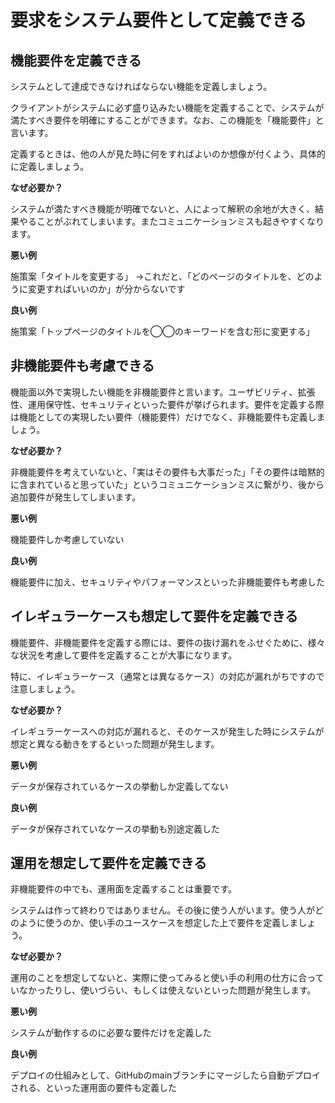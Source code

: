 # 要求をシステム要件として定義できる

## 機能要件を定義できる

システムとして達成できなければならない機能を定義しましょう。

クライアントがシステムに必ず盛り込みたい機能を定義することで、システムが満たすべき要件を明確にすることができます。なお、この機能を「機能要件」と言います。

定義するときは、他の人が見た時に何をすればよいのか想像が付くよう、具体的に定義しましょう。

**なぜ必要か？**

システムが満たすべき機能が明確でないと、人によって解釈の余地が大きく、結果やることがぶれてしまいます。またコミュニケーションミスも起きやすくなります。

**悪い例**

施策案「タイトルを変更する」
→これだと、「どのページのタイトルを、どのように変更すればいいのか」が分からないです

**良い例**

施策案「トップページのタイトルを◯◯のキーワードを含む形に変更する」

## 非機能要件も考慮できる

機能面以外で実現したい機能を非機能要件と言います。ユーザビリティ、拡張性、運用保守性、セキュリティといった要件が挙げられます。要件を定義する際は機能としての実現したい要件（機能要件）だけでなく、非機能要件も定義しましょう。

**なぜ必要か？**

非機能要件を考えていないと、「実はその要件も大事だった」「その要件は暗黙的に含まれていると思っていた」というコミュニケーションミスに繋がり、後から追加要件が発生してしまいます。

**悪い例**

機能要件しか考慮していない

**良い例**

機能要件に加え、セキュリティやパフォーマンスといった非機能要件も考慮した

## イレギュラーケースも想定して要件を定義できる

機能要件、非機能要件を定義する際には、要件の抜け漏れをふせぐために、様々な状況を考慮して要件を定義することが大事になります。

特に、イレギュラーケース（通常とは異なるケース）の対応が漏れがちですので注意しましょう。

**なぜ必要か？**

イレギュラーケースへの対応が漏れると、そのケースが発生した時にシステムが想定と異なる動きをするといった問題が発生します。

**悪い例**

データが保存されているケースの挙動しか定義してない

**良い例**

データが保存されていなケースの挙動も別途定義した

## 運用を想定して要件を定義できる

非機能要件の中でも、運用面を定義することは重要です。

システムは作って終わりではありません。その後に使う人がいます。使う人がどのように使うのか、使い手のユースケースを想定した上で要件を定義しましょう。

**なぜ必要か？**

運用のことを想定してないと、実際に使ってみると使い手の利用の仕方に合っていなかったりし、使いづらい、もしくは使えないといった問題が発生します。

**悪い例**

システムが動作するのに必要な要件だけを定義した

**良い例**

デプロイの仕組みとして、GitHubのmainブランチにマージしたら自動デプロイされる、といった運用面の要件も定義した

